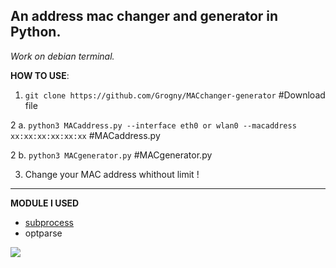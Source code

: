 
**An address mac changer and generator in Python.**
-
*Work on debian terminal.*

**HOW TO USE**:

1. ``git clone https://github.com/Grogny/MACchanger-generator`` #Download file 

2 a. ``python3 MACaddress.py --interface eth0 or wlan0 --macaddress xx:xx:xx:xx:xx:xx`` #MACaddress.py

2 b. ``python3 MACgenerator.py`` #MACgenerator.py

3. Change your MAC address whithout limit !

---
**MODULE I USED**

- <a href="https://github.com/python/cpython/blob/main/Lib/subprocess.py"> subprocess</a>
- optparse
  


<img src="https://media.fs.com/images/community/upload/kindEditor/202104/12/l-adresse-mac-1618209718-GYzYSMPm46.jpg">
